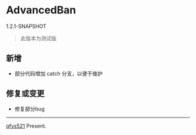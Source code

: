 # AdvancedBan   
1.2.1-SNAPSHOT
> 此版本为测试版

## 新增
* 部分代码增加 catch 分支，以便于维护

## 修复或变更
* 修复部分bug

[//]: # (## 预告)

[//]: # (> 暂无)

------
[qfys521](https://www.github.com/qfys521) Present.